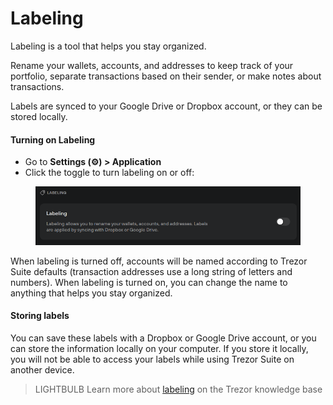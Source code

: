 # Labeling

Labeling is a tool that helps you stay organized.

Rename your wallets, accounts, and addresses to keep track of your portfolio, separate transactions based on their sender, or make notes about transactions.

Labels are synced to your Google Drive or Dropbox account, or they can be stored locally.

#### **Turning on Labeling**

* Go to **Settings (⚙️) > Application**
* Click the toggle to turn labeling on or off:

<figure><img src="../../../.gitbook/assets/labeling.png" alt=""><figcaption></figcaption></figure>

When labeling is turned off, accounts will be named according to Trezor Suite defaults (transaction addresses use a long string of letters and numbers). When labeling is turned on, you can change the name to anything that helps you stay organized.

#### **Storing labels**

You can save these labels with a Dropbox or Google Drive account, or you can store the information locally on your computer. If you store it locally, you will not be able to access your labels while using Trezor Suite on another device.

> LIGHTBULB Learn more about [labeling](https://trezor.io/learn/a/labels-in-trezor-suite-app) on the Trezor knowledge base
